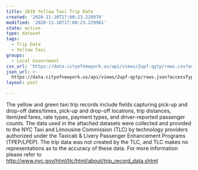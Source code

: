```yaml
---
title: 2019 Yellow Taxi Trip Data
created: '2020-11-10T17:00:23.229970'
modified: '2020-11-10T17:00:23.229981'
state: active
type: dataset
tags:
  - Trip Data
  - Yellow Taxi
groups:
  - Local Government
csv_url: 'https://data.cityofnewyork.us/api/views/2upf-qytp/rows.csv?accessType=DOWNLOAD'
json_url: >-
  https://data.cityofnewyork.us/api/views/2upf-qytp/rows.json?accessType=DOWNLOAD
layout: post

---
```

The yellow and green taxi trip records include fields capturing pick-up and drop-off dates/times, pick-up and drop-off locations, trip distances, itemized fares, rate types, payment types, and driver-reported passenger counts. The data used in the attached datasets were collected and provided to the NYC Taxi and Limousine Commission (TLC) by technology providers authorized under the Taxicab & Livery Passenger Enhancement Programs (TPEP/LPEP). The  trip data was not created by the TLC, and TLC makes no representations as to the accuracy of these data.
For more information please refer to http://www.nyc.gov/html/tlc/html/about/trip_record_data.shtml

